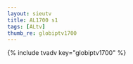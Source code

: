 ```yaml
--- 
layout: sieutv
title: AL1700 s1
tags: [ALtv]
thumb_re: globiptv1700
---
```

{% include tvadv key="globiptv1700" %} 
